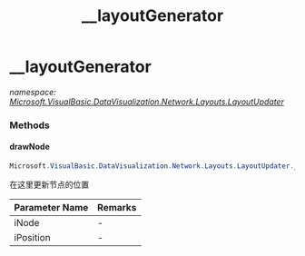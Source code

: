 ﻿---
title: __layoutGenerator
---

# __layoutGenerator
_namespace: [Microsoft.VisualBasic.DataVisualization.Network.Layouts.LayoutUpdater](N-Microsoft.VisualBasic.DataVisualization.Network.Layouts.LayoutUpdater.html)_



### Methods

#### drawNode
```csharp
Microsoft.VisualBasic.DataVisualization.Network.Layouts.LayoutUpdater.__layoutGenerator.drawNode(Microsoft.VisualBasic.DataVisualization.Network.Graph.Node,Microsoft.VisualBasic.DataVisualization.Network.Layouts.AbstractVector)
```
在这里更新节点的位置

|Parameter Name|Remarks|
|--------------|-------|
|iNode|-|
|iPosition|-|






